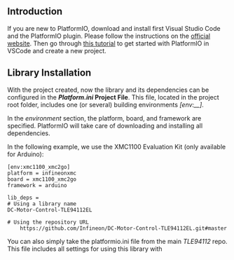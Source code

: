 ## Introduction

If you are new to PlatformIO, download and install first Visual Studio Code and the PlatformIO plugin. Please follow the instructions on the [official website](https://docs.platformio.org/en/latest/ide/pioide.html). Then go through [this tutorial](https://diyprojects.io/install-ide-platformio-extension-visual-studio-code-vscode-windows-32-bit-linux/#.XOVQP44zYnI) to get started with PlatformIO in VSCode and create a new project. 

## Library Installation 

With the project created, now the library and its dependencies can be configured in the ***Platform.ini* Project File**. This file, located in the project root folder, includes one (or several) building environments *[env:__]*.

In the *environment* section, the platform, board, and framework are specified. PlatformIO will take care of downloading and installing all dependencies.

In the following example, we use the XMC1100 Evaluation Kit (only available for Arduino):

```
[env:xmc1100_xmc2go]
platform = infineonxmc
board = xmc1100_xmc2go
framework = arduino

lib_deps =
# Using a library name
DC-Motor-Control-TLE94112EL

# Using the repository URL
    https://github.com/Infineon/DC-Motor-Control-TLE94112EL.git#master
```
You can also simply take the platformio.ini file from the main *TLE94112* repo. This file includes all settings for using
this library with 
